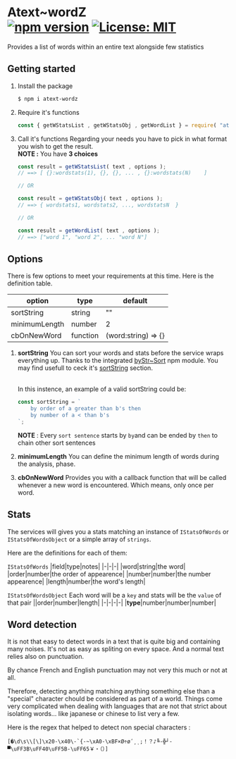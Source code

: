 # Atext~wordZ <br/> [![npm version](https://badge.fury.io/js/atext-wordz.svg)](https://badge.fury.io/js/atext-wordz) [![License: MIT](https://img.shields.io/badge/License-MIT-61dafb.svg)](https://github.com/ManuUseGitHub/atext-wordz/blob/master/LICENSE)

Provides a list of words within an entire text alongside few statistics

## Getting started

1. Install the package
    ```bash
    $ npm i atext-wordz
    ```
2. Require it's functions
    ```js
    const { getWStatsList , getWStatsObj , getWordList } = require( "atext-wordz" );
    ```
3. Call it's functions
   Regarding your needs you have to pick in what format you wish to get the result.<br/>
   **NOTE :** You have **3 choices**
    ```jsx
    const result = getWStatsList( text , options );
    // ==> [ {}:wordstats(1), {}, {}, ... , {}:wordstats(N)    ]

    // OR

    const result = getWStatsObj( text , options );
    // ==> { wordstats1, wordstats2, ..., wordstatsN  }

    // OR

    const result = getWordList( text , options );
    // ==> ["word 1", "word 2", ... "word N"]
    ```
## Options
There is few options to meet your requirements at this time. Here is the definition table.

| option | type | default |
|-|-|-|
|sortString|string|""|
|minimumLength|number|2|
|cbOnNewWord|function| (word:string) => {}|

1. **sortString**
    You can sort your words and stats before the service wraps everything up. Thanks to the integrated [byStr~Sort](https://www.npmjs.com/package/bystr-sort) npm module. You may find usefull to ceck it's [sortString](https://www.npmjs.com/package/bystr-sort#user-content-sortstring) section.

    <br/>
    In this instence, an example of a valid sortString could be:
    
    ```js
    const sortString = `
        by order of a greater than b's then
        by number of a < than b's
    `;
    ```
    **NOTE** : Every `sort sentence` starts by `by`and can be ended by `then` to chain other sort sentences
    <br/>
2. **minimumLength**
    You can define the minimum length of words during the analysis, phase.
    <br/>
    
3. **cbOnNewWord**
    Provides you with a callback function that will be called whenever a new word is encountered. Which means, only once per word.
## Stats
The services will gives you a stats matching an instance of `IStatsOfWords` or `IStatsOfWordsObject` or a simple array of `strings`.

Here are the definitions for each of them:

`IStatsOfWords`
|field|type|notes|
|-|-|-|
|word|string|the word|
|order|number|the order of appearence|
|number|number|the number appearence|
|length|number|the word's length|

`IStatsOfWordsObject`
Each word will be a `key` and stats will be the `value` of that pair
||order|number|length|
|-|-|-|-|
|**type**|number|number|number|

## Word detection
It is not that easy to detect words in a text that is quite big and containing many noises. It's not as easy as spliting on every space. And a normal text relies also on punctuation. 

By chance French and English punctuation may not very this much or not at all. 

Therefore, detecting anything matching anything something else than a "special" character chould be considered as part of a world. Things come very complicated when dealing with languages that are not that strict about isolating words... like japanese or chinese to list very a few.

Here is the regex that helped to detect non special characters :
```regEx
[�\d\s\\[\]\x20-\x40\-`{-~\xA0-\xBF×Ø÷øʹ͵ͺ;！？♪╚-╬┘-▀\uFF3B\uFF40\uFF5B-\uFF65￥・（）]
```